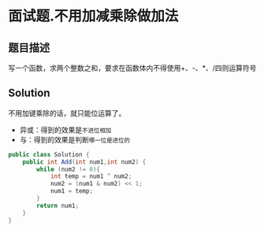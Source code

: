 # 面试题.不用加减乘除做加法

## 题目描述

写一个函数，求两个整数之和，要求在函数体内不得使用+、-、*、/四则运算符号

## Solution

不用加键乘除的话，就只能位运算了。

- 异或：得到的效果是`不进位相加`
- 与：得到的效果是判断`哪一位是进位的`

```java
public class Solution {
    public int Add(int num1,int num2) {
        while (num2 != 0){
            int temp = num1 ^ num2;
            num2 = (num1 & num2) << 1;
            num1 = temp;
        }
        return num1;
    }
}
```